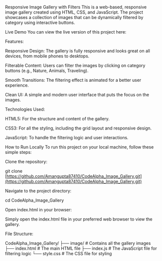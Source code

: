 Responsive Image Gallery with Filters
This is a web-based, responsive image gallery created using HTML, CSS, and JavaScript. The project showcases a collection of images that can be dynamically filtered by category using interactive buttons.

Live Demo
You can view the live version of this project here:






Features:


Responsive Design: The gallery is fully responsive and looks great on all devices, from mobile phones to desktops.

Filterable Content: Users can filter the images by clicking on category buttons (e.g., Nature, Animals, Traveling).

Smooth Transitions: The filtering effect is animated for a better user experience.

Clean UI: A simple and modern user interface that puts the focus on the images.


Technologies Used:


HTML5: For the structure and content of the gallery.

CSS3: For all the styling, including the grid layout and responsive design.

JavaScript: To handle the filtering logic and user interactions.

How to Run Locally
To run this project on your local machine, follow these simple steps:



Clone the repository:

git clone [https://github.com/Amangupta87410/CodeAlpha_Image_Gallery.git](https://github.com/Amangupta87410/CodeAlpha_Image_Gallery.git)



Navigate to the project directory:

cd CodeAlpha_Image_Gallery



Open index.html in your browser:

Simply open the index.html file in your preferred web browser to view the gallery.

File Structure:


CodeAlpha_Image_Gallery/
├── image/              # Contains all the gallery images
├── index.html          # The main HTML file
├── index.js            # The JavaScript file for filtering logic
└── style.css           # The CSS file for styling
